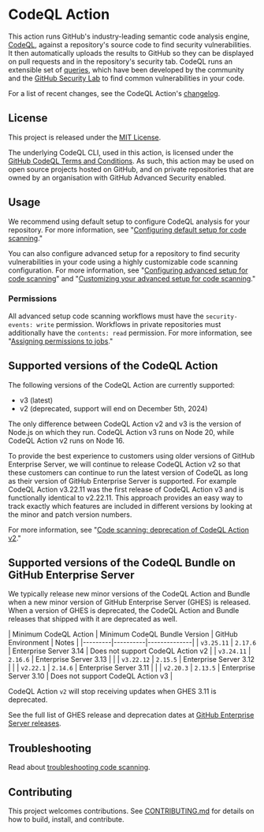 # CodeQL Action

This action runs GitHub's industry-leading semantic code analysis engine, [CodeQL](https://codeql.github.com/), against a repository's source code to find security vulnerabilities. It then automatically uploads the results to GitHub so they can be displayed on pull requests and in the repository's security tab. CodeQL runs an extensible set of [queries](https://github.com/github/codeql), which have been developed by the community and the [GitHub Security Lab](https://securitylab.github.com/) to find common vulnerabilities in your code.

For a list of recent changes, see the CodeQL Action's [changelog](CHANGELOG.md).

## License

This project is released under the [MIT License](LICENSE).

The underlying CodeQL CLI, used in this action, is licensed under the [GitHub CodeQL Terms and Conditions](https://securitylab.github.com/tools/codeql/license). As such, this action may be used on open source projects hosted on GitHub, and on private repositories that are owned by an organisation with GitHub Advanced Security enabled.

## Usage

We recommend using default setup to configure CodeQL analysis for your repository. For more information, see "[Configuring default setup for code scanning](https://docs.github.com/en/code-security/code-scanning/enabling-code-scanning/configuring-default-setup-for-code-scanning)."

You can also configure advanced setup for a repository to find security vulnerabilities in your code using a highly customizable code scanning configuration. For more information, see "[Configuring advanced setup for code scanning](https://docs.github.com/en/code-security/code-scanning/creating-an-advanced-setup-for-code-scanning/configuring-advanced-setup-for-code-scanning)" and "[Customizing your advanced setup for code scanning](https://docs.github.com/en/code-security/code-scanning/creating-an-advanced-setup-for-code-scanning/customizing-your-advanced-setup-for-code-scanning)."

### Permissions

All advanced setup code scanning workflows must have the `security-events: write` permission. Workflows in private repositories must additionally have the `contents: read` permission. For more information, see "[Assigning permissions to jobs](https://docs.github.com/en/actions/using-jobs/assigning-permissions-to-jobs)."

## Supported versions of the CodeQL Action

The following versions of the CodeQL Action are currently supported:

- v3 (latest)
- v2 (deprecated, support will end on December 5th, 2024)

The only difference between CodeQL Action v2 and v3 is the version of Node.js on which they run. CodeQL Action v3 runs on Node 20, while CodeQL Action v2 runs on Node 16.

To provide the best experience to customers using older versions of GitHub Enterprise Server, we will continue to release CodeQL Action v2 so that these customers can continue to run the latest version of CodeQL as long as their version of GitHub Enterprise Server is supported. For example CodeQL Action v3.22.11 was the first release of CodeQL Action v3 and is functionally identical to v2.22.11. This approach provides an easy way to track exactly which features are included in different versions by looking at the minor and patch version numbers.

For more information, see "[Code scanning: deprecation of CodeQL Action v2](https://github.blog/changelog/2024-01-12-code-scanning-deprecation-of-codeql-action-v2/)."

## Supported versions of the CodeQL Bundle on GitHub Enterprise Server

We typically release new minor versions of the CodeQL Action and Bundle when a new minor version of GitHub Enterprise Server (GHES) is released. When a version of GHES is deprecated, the CodeQL Action and Bundle releases that shipped with it are deprecated as well.

| Minimum CodeQL Action | Minimum CodeQL Bundle Version | GitHub Environment | Notes |
|---------|----------|--------------|
| `v3.25.11` | `2.17.6` | Enterprise Server 3.14 | Does not support CodeQL Action v2 |
| `v3.24.11` | `2.16.6` | Enterprise Server 3.13 | |
| `v3.22.12` | `2.15.5` | Enterprise Server 3.12 | |
| `v2.22.1` | `2.14.6` | Enterprise Server 3.11 | |
| `v2.20.3` | `2.13.5` | Enterprise Server 3.10 | Does not support CodeQL Action v3 |

CodeQL Action `v2` will stop receiving updates when GHES 3.11 is deprecated. 

See the full list of GHES release and deprecation dates at [GitHub Enterprise Server releases](https://docs.github.com/en/enterprise-server/admin/all-releases#releases-of-github-enterprise-server).

## Troubleshooting

Read about [troubleshooting code scanning](https://docs.github.com/en/code-security/code-scanning/troubleshooting-code-scanning).

## Contributing

This project welcomes contributions. See [CONTRIBUTING.md](CONTRIBUTING.md) for details on how to build, install, and contribute.
